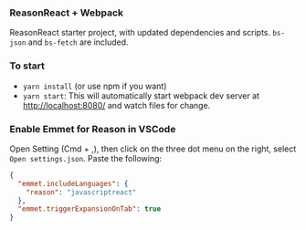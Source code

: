 ### ReasonReact + Webpack

ReasonReact starter project, with updated dependencies and scripts. `bs-json` and `bs-fetch` are included.

### To start

- `yarn install` (or use npm if you want)
- `yarn start`: This will automatically start webpack dev server at [http://localhost:8080/](http://localhost:8080/) and watch files for change.

### Enable Emmet for Reason in VSCode

Open Setting (Cmd + ,), then click on the three dot menu on the right, select `Open settings.json`. Paste the following:

```json
{
  "emmet.includeLanguages": {
    "reason": "javascriptreact"
  },
  "emmet.triggerExpansionOnTab": true
}
```
